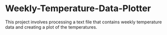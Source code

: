 # Weekly-Temperature-Data-Plotter
This project involves processing a text file that contains weekly temperature data and creating a plot of the temperatures.
